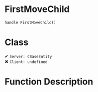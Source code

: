 # FirstMoveChild
```
handle FirstMoveChild()
```
# Class
✔ `Server: CBaseEntity`  
✖ `Client: undefined`  

# Function Description

